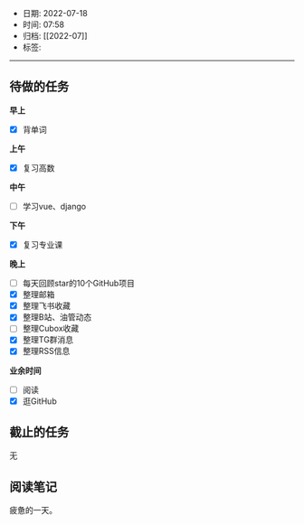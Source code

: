 - 日期: 2022-07-18
- 时间: 07:58
- 归档: [[2022-07]]
- 标签: 
---

## 待做的任务

**早上**

- [x] 背单词

**上午**

- [x] 复习高数

**中午**

- [ ] 学习vue、django

**下午**

- [x] 复习专业课

**晚上**

- [ ] 每天回顾star的10个GitHub项目
- [x] 整理邮箱
- [x] 整理飞书收藏
- [x] 整理B站、油管动态
- [ ] 整理Cubox收藏
- [x] 整理TG群消息
- [x] 整理RSS信息

**业余时间**

- [ ] 阅读 
- [x] 逛GitHub

## 截止的任务

无

## 阅读笔记

疲惫的一天。

